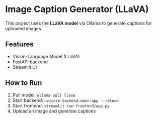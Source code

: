 # Image Caption Generator (LLaVA)

This project uses the **LLaVA model** via Ollama to generate captions for uploaded images.

## Features
- Vision-Language Model (LLaVA)
- FastAPI backend
- Streamlit UI

## How to Run
1. Pull model: `ollama pull llava`
2. Start backend: `uvicorn backend.main:app --reload`
3. Start frontend: `streamlit run frontend/app.py`
4. Upload an image and generate captions
